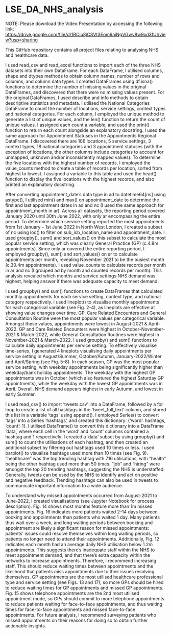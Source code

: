 # LSE_DA_NHS_analysis
NOTE: Please download the Video Presentation by accessing the following link: https://drive.google.com/file/d/1BCIu8jCSVt3Eom9aiNgVGwv8w9xd3fUI/view?usp=sharing

This GitHub repository contains all project files relating to analysing NHS and healthcare data.

I used read_csv and read_excel functions to import each of the three NHS datasets into their own DataFrame. For each DataFrame, I utilised columns, shape and dtypes methods to obtain column names, number of rows and columns, and column data types. I created DataFrames using df.isna() functions to determine the number of missing values in the original DataFrames, and discovered that there were no missing values present. For the original DataFrames, I used describe and info methods to obtain descriptive statistics and metadata. I utilised the National Categories DataFrame to count the number of locations, service settings, context types and national categories. For each column, I employed the unique method to generate a list of unique values, and the len() function to return the count of unique values. I assigned each count a variable, and used the print() function to return each count alongside an explanatory docstring. I used the same approach for Appointment Statuses in the Appointments Regional DataFrame. I discovered there are 106 locations, 5 service settings, 3 context types, 18 national categories and 3 appointment statuses (with the exception of locations, the other columns include categories to account for unmapped, unknown and/or inconsistently mapped values). To determine the five locations with the highest number of records, I employed the value_counts method to create a table of records per location, sorted from highest to lowest. I assigned a variable to this table and used the head() function to display the five locations with the highest records, and also printed an explanatory docstring.

After converting appointment_date’s data type in ad to datetime64[ns] using astype(), I utilised min() and max() on appointment_date to determine the first and last appointment dates in ad and nc (I used the same approach for appointment_month in ar). Across all datasets, the reporting period covered January 2020 until 30th June 2022, with only ar encompassing the entire period. To determine which service setting reported the most appointments from 1st January – 1st June 2022 in North West London, I created a subset of nc using loc() to filter on sub_icb_location_name and appointment_date. I used groupby(), sum() and sort_values() on this subset to calculate the most popular service setting, which was clearly General Practice (GP) (c.4.8m appointments). Since only ar covered the entire reporting period, I employed groupby(), sum() and sort_values() on ar to calculate appointments per month, revealing November 2021 to be the busiest month (c.30.4m appointments). I used value_counts to calculate records per month in ar and nc (I grouped ad by month and counted records per month). This analysis revealed which months and service settings NHS demand was highest, helping answer if there was adequate capacity to meet demand.

I used groupby() and sum() functions to create DataFrames that calculated monthly appointments for each service setting, context type, and national category respectively. I used lineplot() to visualise monthly appointments for each categorical variable (see Fig. 2-4), as lineplots are effective at showing value changes over time. GP, Care Related Encounters and General Consultation Routine were the most popular values per categorical variable. Amongst these values, appointments were lowest in August-2021 & April-2022. GP and Care Related Encounters were highest in October-November-2021 & March-2022, while General Consultation Routines were highest in November-2021 & March-2022. I used groupby() and sum() functions to calculate daily appointments per service setting. To effectively visualise time-series, I generated 4 lineplots visualising daily appointments per service setting in August/Summer, October/Autumn, January-2022/Winter and April/Spring (see Fig. 5-8). In each season, GP was the most popular service setting, with weekday appointments being significantly higher than weekday/bank holiday appointments. The weekday with the highest GP appointments was in October (which also featured the highest Saturday GP appointments), while the weekday with the lowest GP appointments was in April. Overall, NHS demand appears highest in early Autumn, and lowest in early Summer.

I used read_csv() to import ‘tweets.csv’ into a DataFrame, followed by a for loop to create a list of all hashtags in the ‘tweet_full_text’ column, and stored this list in a variable ‘tags’ using append(). I employed Series() to convert ‘tags’ into a Series ‘hashtags’, and created this dictionary: {‘word’: hashtags, ‘count’: 1}. I utilised DataFrame() to convert this dictionary into a DataFrame ‘data’, where each cell in the ‘word’ and ‘count’ columns contained a hashtag and 1 respectively. I created a ‘data’ subset by using groupby() and sum() to count the utilisations of each hashtag, and then created an additional subset by filtering out hashtags used 10 times or less. I used barplot() to visualise hashtags used more than 10 times (see Fig. 9). “healthcare” was the top trending hashtag with 716 utilisations, with “health” being the other hashtag used more than 50 times. “job” and “hiring” were amongst the top 20 trending hashtags, suggesting the NHS is understaffed. Generally, tweets can be used by the NHS to identify and act on positive and negative feedback. Trending hashtags can also be used in tweets to communicate important information to a wide audience.

To understand why missed appointments occurred from August-2021 to June-2022, I created visualisations (see Jupyter Notebook for process description). Fig. 14 shows most months feature more than 1m missed appointments. Fig. 16 indicates more patients waited 2-14 days between booking and appointments than patients who waited 1 day. Many patients thus wait over a week, and long waiting periods between booking and appointment are likely a significant reason for missed appointments: patients’ issues could resolve themselves within long waiting periods, so patients no longer need to attend their appointments. Additionally, Fig. 12 indicates each month had an average daily NHS utilisation below 1.2m appointments. This suggests there’s inadequate staff within the NHS to meet appointment demand, and that there’s extra capacity within the networks to increase appointments. Therefore, I recommend increasing staff. This should reduce waiting times between appointments and the likelihood that patients miss appointments due to their issues resolving themselves. GP appointments are the most utilised healthcare professional type and service setting (see Figs. 13 and 17), so more GPs should be hired to reduce waiting times for GP appointments and missed GP appointments. Fig. 15 shows telephone appointments are the 2nd most utilised appointment mode, so GPs should commit to more telephone appointments to reduce patients waiting for face-to-face appointments, and thus waiting times for face-to-face appointments and missed face-to-face appointments. For future analysis, I recommend surveying patients who missed appointments on their reasons for doing so to obtain further actionable insights.
